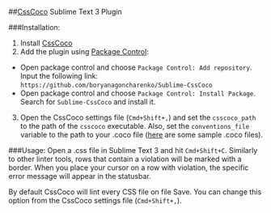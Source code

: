 ##[CssCoco](https://github.com/boryanagoncharenko/CssCoco) Sublime Text 3 Plugin

###Installation:
1. Install [CssCoco](https://github.com/boryanagoncharenko/CssCoco#installation)
2. Add the plugin using [Package Control](https://packagecontrol.io/):
  * Open package control and choose `Package Control: Add repository`. Input the following link: `https://github.com/boryanagoncharenko/Sublime-CssCoco`
  * Open package control and choose `Package Control: Install Package`. Search for `Sublime-CssCoco` and install it.
3. Open the CssCoco settings file (`Cmd+Shift+,`) and set the `csscoco_path` to the path of the `csscoco` executable. Also, set the `conventions_file` variable to the path to your .coco file ([here](https://github.com/boryanagoncharenko/CssCoco/tree/master/samples) are some sample .coco files).

###Usage:
Open a .css file in Sublime Text 3 and hit `Cmd+Shift+C`. Similarly to other linter tools, rows that contain a violation will be marked with a border. When you place your cursor on a row with violation, the specific error message will appear in the statusbar.

By default CssCoco will lint every CSS file on file Save. You can change this option from the CssCoco settings file (`Cmd+Shift+,`).